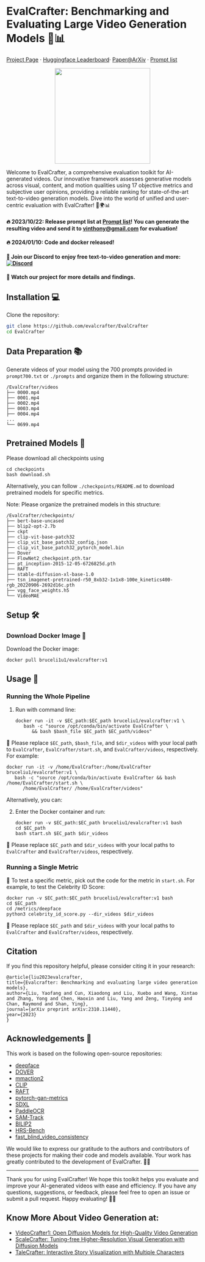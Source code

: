 # EvalCrafter: Benchmarking and Evaluating Large Video Generation Models 🎥📊

[Project Page](http://evalcrafter.github.io) · [Huggingface Leaderboard](https://huggingface.co/spaces/AILab-CVC/EvalCrafter)· [Paper@ArXiv](https://arxiv.org/abs/2310.11440) · [Prompt list](https://github.com/evalcrafter/EvalCrafter/blob/master/prompt700.txt) 


<div align="center">
<img src="https://github.com/evalcrafter/evalcrafter/assets/4397546/818c9b0d-35ac-4edf-aafc-ae17e92c6da5" width="250"/>
</div>

Welcome to EvalCrafter, a comprehensive evaluation toolkit for AI-generated videos. Our innovative framework assesses generative models across visual, content, and motion qualities using 17 objective metrics and subjective user opinions, providing a reliable ranking for state-of-the-art text-to-video generation models. Dive into the world of unified and user-centric evaluation with EvalCrafter! 🚀🌍📊

#### 🔥 2023/10/22: Release prompt list at [Prompt list](https://github.com/evalcrafter/EvalCrafter/blob/master/prompt700.txt)! You can generate the resulting video and send it to vinthony@gmail.com for evaluation!

#### 🔥 2024/01/10: Code and docker released!

#### 🔆 Join our Discord to enjoy free text-to-video generation and more: [![Discord](https://dcbadge.vercel.app/api/server/rrayYqZ4tf?style=flat)](https://discord.gg/rrayYqZ4tf)

#### 🔆 Watch our project for more details and findings.


## Installation 💻

Clone the repository:

   ```bash
   git clone https://github.com/evalcrafter/EvalCrafter
   cd EvalCrafter
   ```

## Data Preparation 📚

Generate videos of your model using the 700 prompts provided in `prompt700.txt` or `./prompts` and organize them in the following structure:

```
/EvalCrafter/videos
├── 0000.mp4
├── 0001.mp4
├── 0002.mp4
├── 0003.mp4
├── 0004.mp4
...
└── 0699.mp4
```

## Pretrained Models 🧠
Please download all checkpoints using 
```
cd checkpoints
bash download.sh
```

Alternatively, you can follow `./checkpoints/README.md` to download pretrained models for specific metrics.

Note: Please organize the pretrained models in this structure: 
```
/EvalCrafter/checkpoints/
├── bert-base-uncased
├── blip2-opt-2.7b
├── ckpt
├── clip-vit-base-patch32
├── clip_vit_base_patch32_config.json
├── clip_vit_base_patch32_pytorch_model.bin
├── Dover
├── FlowNet2_checkpoint.pth.tar
├── pt_inception-2015-12-05-6726825d.pth
├── RAFT
├── stable-diffusion-xl-base-1.0
├── tsn_imagenet-pretrained-r50_8xb32-1x1x8-100e_kinetics400-rgb_20220906-2692d16c.pth
├── vgg_face_weights.h5
└── VideoMAE
```

<!-- Alternatively, Download all the pretrained models from [Huggingface](https://huggingface.co/RaphaelLiu/EvalCrafter-Models) -->


## Setup 🛠️ 

### Download Docker Image  🐳

Download the Docker image:

   ```
   docker pull bruceli1u1/evalcrafter:v1
   ```

## Usage 🚀

### Running the Whole Pipeline

1. Run with command line:

   ```
   docker run -it -v $EC_path:$EC_path bruceliu1/evalcrafter:v1 \
      bash -c "source /opt/conda/bin/activate EvalCrafter \
         && bash $bash_file $EC_path $EC_path/videos"
   ```

🔁 Please replace `$EC_path`, `$bash_file`, and `$dir_videos` with your local path to `EvalCrafter`, `EvalCrafter/start.sh`, and `EvalCrafter/videos`, respectively. For example:

   ```
   docker run -it -v /home/EvalCrafter:/home/EvalCrafter bruceliu1/evalcrafter:v1 \
      bash -c "source /opt/conda/bin/activate EvalCrafter && bash /home/EvalCrafter/start.sh \
         /home/EvalCrafter/ /home/EvalCrafter/videos"
   ```

Alternatively, you can:

2. Enter the Docker container and run:

   ```
   docker run -v $EC_path:$EC_path bruceliu1/evalcrafter:v1 bash
   cd $EC_path
   bash start.sh $EC_path $dir_videos
   ```

🔁 Please replace `$EC_path` and `$dir_videos` with your local paths to `EvalCrafter` and `EvalCrafter/videos`, respectively.

### Running a Single Metric

🔧 To test a specific metric, pick out the code for the metric in `start.sh`. For example, to test the Celebrity ID Score:

   ```
   docker run -v $EC_path:$EC_path bruceliu1/evalcrafter:v1 bash
   cd $EC_path
   cd /metrics/deepface
   python3 celebrity_id_score.py --dir_videos $dir_videos
   ```

🔁 Please replace `$EC_path` and `$dir_videos` with your local paths to `EvalCrafter` and `EvalCrafter/videos`, respectively.

<!-- ### Run with Conda 🍃

1. Create the Conda environment and install dependencies:

   ```
   conda env create -f EvalCrafter_env.yml
   conda activate EvalCrafter
   cd $EC_path$
   ``` -->

## Citation
If you find this repository helpful, please consider citing it in your research:

   ```
   @article{liu2023evalcrafter,
  title={Evalcrafter: Benchmarking and evaluating large video generation models},
  author={Liu, Yaofang and Cun, Xiaodong and Liu, Xuebo and Wang, Xintao and Zhang, Yong and Chen, Haoxin and Liu, Yang and Zeng, Tieyong and Chan, Raymond and Shan, Ying},
  journal={arXiv preprint arXiv:2310.11440},
  year={2023}
   }
   ```

## Acknowledgements 🙏

This work is based on the following open-source repositories:

- [deepface](https://github.com/serengil/deepface)
- [DOVER](https://github.com/teowu/DOVER-Dev)
- [mmaction2](https://github.com/open-mmlab/mmaction2)
- [CLIP](https://github.com/openai/CLIP)
- [RAFT](https://github.com/princeton-vl/RAFT)
- [pytorch-gan-metrics](https://github.com/w86763777/pytorch-gan-metrics)
- [SDXL](https://github.com/Stability-AI/generative-models)
- [PaddleOCR](https://github.com/PaddlePaddle/PaddleOCR)
- [SAM-Track](https://github.com/z-x-yang/Segment-and-Track-Anything)
- [BILIP2](https://github.com/salesforce/LAVIS/tree/main/projects/blip2)
- [HRS-Bench](https://github.com/eslambakr/HRS_benchmark)
- [fast_blind_video_consistency](https://github.com/phoenix104104/fast_blind_video_consistency)

We would like to express our gratitude to the authors and contributors of these projects for making their code and models available. Your work has greatly contributed to the development of EvalCrafter. 🎉👏

---

Thank you for using EvalCrafter! We hope this toolkit helps you evaluate and improve your AI-generated videos with ease and efficiency. If you have any questions, suggestions, or feedback, please feel free to open an issue or submit a pull request. Happy evaluating! 🚀🌟


## Know More About Video Generation at:

- [VideoCrafter1: Open Diffusion Models for High-Quality Video Generation](https://github.com/AILab-CVC/VideoCrafter)
- [ScaleCrafter: Tuning-free Higher-Resolution Visual Generation with Diffusion Models](https://github.com/YingqingHe/ScaleCrafter)
- [TaleCrafter: Interactive Story Visualization with Multiple Characters](https://github.com/AILab-CVC/TaleCrafter)


